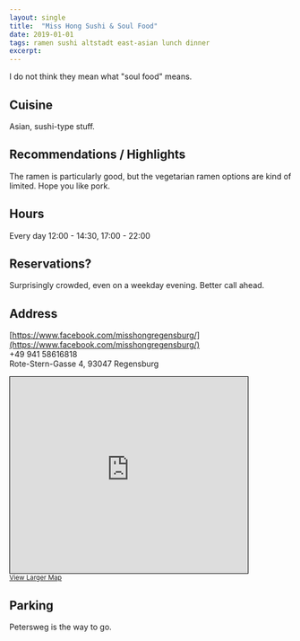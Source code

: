 ```yaml
---
layout: single
title:  "Miss Hong Sushi & Soul Food"
date: 2019-01-01
tags: ramen sushi altstadt east-asian lunch dinner
excerpt:
---
```


I do not think they mean what "soul food" means.

## Cuisine ##
Asian, sushi-type stuff.

## Recommendations / Highlights ##
The ramen is particularly good, but the vegetarian ramen options are kind of limited.  Hope you like pork.

## Hours ##
Every day 12:00 - 14:30, 17:00 - 22:00

## Reservations? ##
Surprisingly crowded, even on a weekday evening.  Better call ahead.

## Address ##
[https://www.facebook.com/misshongregensburg/](https://www.facebook.com/misshongregensburg/)<br/>
+49 941 58616818<br/>
Rote-Stern-Gasse 4, 93047 Regensburg

<iframe width="425" height="350" frameborder="0" scrolling="no" marginheight="0" marginwidth="0" src="https://www.openstreetmap.org/export/embed.html?bbox=12.094383537769318%2C49.016400904839834%2C12.096481025218965%2C49.01766041017402&amp;layer=mapnik&amp;marker=49.01703066149061%2C12.09543228149414" style="border: 1px solid black"></iframe><br/><small><a href="https://www.openstreetmap.org/?mlat=49.01703&amp;mlon=12.09543#map=19/49.01703/12.09543">View Larger Map</a></small>



## Parking ##
Petersweg is the way to go.
